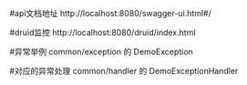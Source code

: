 #api文档地址
http://localhost:8080/swagger-ui.html#/


#druid监控
http://localhost:8080/druid/index.html

#异常举例
common/exception   的  DemoException

#对应的异常处理
common/handler 的 DemoExceptionHandler

